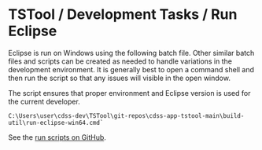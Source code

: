 # TSTool / Development Tasks / Run Eclipse #

Eclipse is run on Windows using the following batch file.
Other similar batch files and scripts can be created as needed to handle variations
in the development environment.
It is generally best to open a command shell and then run the script so that any issues will visible in the open window.

The script ensures that proper environment and Eclipse version is used for the current developer.

```
C:\Users\user\cdss-dev\TSTool\git-repos\cdss-app-tstool-main\build-util\run-eclipse-win64.cmd`
```

See the [run scripts on GitHub](https://github.com/OpenCDSS/cdss-app-tstool-main/tree/master/build-util).
